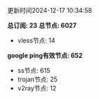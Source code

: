 更新时间2024-12-17 10:34:58

**总订阅: 23**
**总节点: 6027**
- vless节点: 14

**google ping有效节点: 652**
- ss节点: 615
- trojan节点: 25
- v2ray节点: 12

